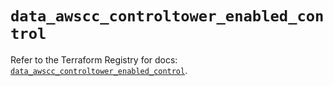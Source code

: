 # `data_awscc_controltower_enabled_control`

Refer to the Terraform Registry for docs: [`data_awscc_controltower_enabled_control`](https://registry.terraform.io/providers/hashicorp/awscc/0.70.0/docs/data-sources/controltower_enabled_control).
